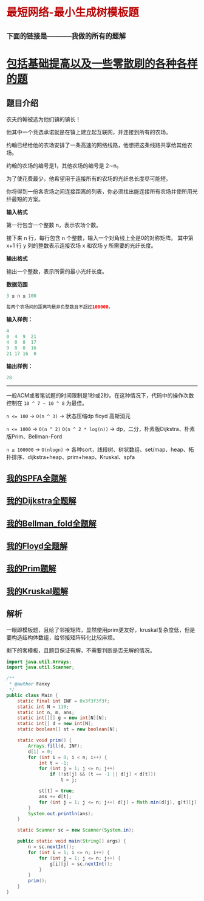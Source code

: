 # <font color='bb000'>最短网络-最小生成树模板题</font>
## **`下面的链接是——————我做的所有的题解`**

# [包括基础提高以及一些零散刷的各种各样的题](https://www.acwing.com/blog/content/33005/) 

## 题目介绍

农夫约翰被选为他们镇的镇长！

他其中一个竞选承诺就是在镇上建立起互联网，并连接到所有的农场。

约翰已经给他的农场安排了一条高速的网络线路，他想把这条线路共享给其他农场。

约翰的农场的编号是1，其他农场的编号是 2∼n。

为了使花费最少，他希望用于连接所有的农场的光纤总长度尽可能短。

你将得到一份各农场之间连接距离的列表，你必须找出能连接所有农场并使所用光纤最短的方案。

**输入格式**

第一行包含一个整数 n，表示农场个数。

接下来 n 行，每行包含 n 个整数，输入一个对角线上全是0的对称矩阵。
其中第 x+1 行 y 列的整数表示连接农场 x 和农场 y 所需要的光纤长度。

**输出格式**

输出一个整数，表示所需的最小光纤长度。

**数据范围**

```java
3 ≤ n ≤ 100
 
每两个农场间的距离均是非负整数且不超过100000。
```

**输入样例：**
```java
4
0  4  9  21
4  0  8  17
9  8  0  16
21 17 16  0
```

**输出样例：**

```java
28
```

----------

一般ACM或者笔试题的时间限制是1秒或2秒。在这种情况下，代码中的操作次数控制在 `10 ^ 7 ∼ 10 ^ 8` 为最佳。

`n <= 100` -> `O(n ^ 3)` -> 状态压缩dp floyd 高斯消元

`n <= 1000` -> `O(n ^ 2)` `O(n ^ 2 * log(n))` -> dp，二分，朴素版Dijkstra、朴素版Prim、Bellman-Ford

`n ≤ 100000`  -> `O(nlogn)` -> 各种sort，线段树、树状数组、set/map、heap、拓扑排序、dijkstra+heap、prim+heap、Kruskal、spfa

## [我的SPFA全题解](https://www.acwing.com/solution/content/184825/) 

##  [我的Dijkstra全题解](https://www.acwing.com/solution/content/184816/) 

## [我的Bellman_fold全题解](https://www.acwing.com/solution/content/189425/)

## [我的Floyd全题解](https://www.acwing.com/solution/content/189426/)

##  [我的Prim题解](https://www.acwing.com/solution/content/143780/)

##  [我的Kruskal题解](https://www.acwing.com/solution/content/189531/)


## 解析

一眼即模板题，且给了邻接矩阵，显然使用prim更友好，kruskal复杂度低，但是要构造结构体数组，给邻接矩阵转化比较麻烦。

剩下的套模板，且题目保证有解，不需要判断是否无解的情况。


```java
import java.util.Arrays;
import java.util.Scanner;

/**
 * @author Fanxy
 */
public class Main {
    static final int INF = 0x3f3f3f3f;
    static int N = 110;
    static int n, m, ans;
    static int[][] g = new int[N][N];
    static int[] d = new int[N];
    static boolean[] st = new boolean[N];

    static void prim() {
        Arrays.fill(d, INF);
        d[1] = 0;
        for (int i = 0; i < n; i++) {
            int t = -1;
            for (int j = 1; j <= n; j++)
                if (!st[j] && (t == -1 || d[j] < d[t]))
                    t = j;

            st[t] = true;
            ans += d[t];
            for (int j = 1; j <= n; j++) d[j] = Math.min(d[j], g[t][j]);
        }
        System.out.println(ans);
    }

    static Scanner sc = new Scanner(System.in);

    public static void main(String[] args) {
        n = sc.nextInt();
        for (int i = 1; i <= n; i++) {
            for (int j = 1; j <= n; j++) {
                g[i][j] = sc.nextInt();
            }
        }
        prim();
    }
}
```